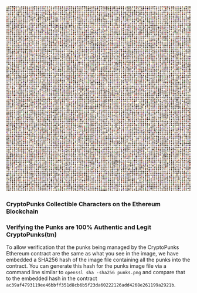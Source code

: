 ![All the CryptoPunks](/punks.png)

### CryptoPunks Collectible Characters on the Ethereum Blockchain

### Verifying the Punks are 100% Authentic and Legit CryptoPunks(tm)

To allow verification that the punks being managed by the CryptoPunks Ethereum contract are the same as what you see in the image, we have embedded a SHA256 hash of the image file containing all the punks into the contract. You can generate this hash for the punks image file via a command line similar to ```openssl sha -sha256 punks.png``` and compare that to the embedded hash in the contract ```ac39af4793119ee46bbff351d8cb6b5f23da60222126add4268e261199a2921b```.
